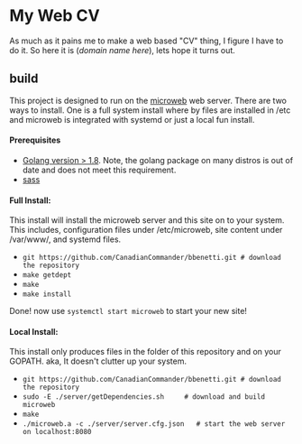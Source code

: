 # My Web CV
As much as it pains me to make a web based "CV" thing, I figure I have to do it. So here it is (*domain name here*), lets hope it turns out.

## build
This project is designed to run on the [microweb](https://github.com/CanadianCommander/MicroWeb) web server. There are two ways to install. One is a full system install where by files are installed in /etc and microweb is integrated with systemd or just a local fun install.

#### Prerequisites
- [Golang version > 1.8](https://golang.org/dl/). Note, the golang package on many distros is out of date and does not meet this requirement.
- [sass](https://sass-lang.com/dart-sass)

#### Full Install:
This install will install the microweb server and this site on to your system. This includes,
configuration files under /etc/microweb, site content under /var/www/, and systemd files.
- `git https://github.com/CanadianCommander/bbenetti.git # download the repository`
- `make getdept`
- `make`
- `make install`

Done! now use `systemctl start microweb` to start your new site!

#### Local Install:
This install only produces files in the folder of this repository and on your GOPATH. aka,
It doesn't clutter up your system.
- `git https://github.com/CanadianCommander/bbenetti.git # download the repository`
- `sudo -E ./server/getDependencies.sh     # download and build microweb`
- `make`
- `./microweb.a -c ./server/server.cfg.json   # start the web server on localhost:8080`

